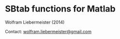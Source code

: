 SBtab functions for Matlab
==========================

Wolfram Liebermeister (2014)

Contact: <wolfram.liebermeister@gmail.com>
